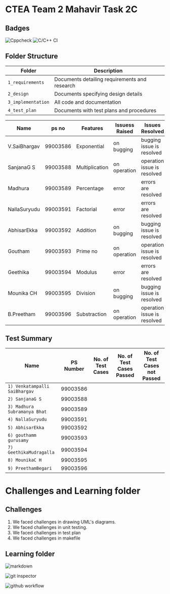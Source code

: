 # CTEA Team 2 Mahavir Task 2C

## Badges

![Cppcheck](https://github.com/99003592/Team2-TaskCalculator/workflows/Cppcheck/badge.svg)    ![C/C++ CI](https://github.com/99003592/Team2-TaskCalculator/workflows/C/C++%20CI/badge.svg)

## Folder Structure
Folder             | Description
-------------------| -----------------------------------------
`1_requirements`   | Documents detailing requirements and research
`2_design`         | Documents specifying design details
`3_implementation` | All code and documentation
`4_test_plan`      | Documents with test plans and procedures


**Name**      | **ps no**  | Features     |  Issuess Raised                                  |             Issues Resolved                            |
--------------|------------|--------------|--------------------------------------------------|--------------------------------------------------------|
V.SaiBhargav  |99003586    |Exponential   | on bugging                                       | bugging issue is resolved                              |
SanjanaG S    |99003588    |Multiplication| on operation                                     |operation issue is resolved                             |
Madhura       |99003589    |Percentage    | error                                            |errors are resolved                                     |
NallaSuryudu  |99003591    |Factorial     | error                                            |errors are resolved                                     |
AbhisarEkka   |99003592    |Addition      |on bugging                                        |bugging issue is resolved                               |
Goutham       |99003593    |Prime no      | on operation                                     |operation issue is resolved                             |
Geethika      |99003594    |Modulus       |error                                             |errors are resolved                                     |
Mounika CH    |99003595    |Division      |on bugging                                        |bugging issue is resolved                               |
B.Preetham    |99003596    |Substraction  |   on operation                                   |operation issue is resolved                             |




## Test Summary
Name                  | PS Number            | No. of Test Cases             | No. of Test Cases Passed          | No. of Test Cases not Passed 
----------------------|-------------------|------------------------------|----------------------------------|-------------------------------
`1) Venkatampalli SaiBhargav` | 99003586     | |
`2) SanjanaG S`           | 99003588 |
`3) Madhura Subramanya Bhat` | 99003589 |
`4) NallaSuryudu`| 99003591 |
`5) AbhisarEkka` | 99003592  |
`6) gouthamm gurusamy`   | 99003593 |
`7) GeethikaMudragalla`  | 99003594  |
`8) MounikaC H` | 99003595  |
`9) PreethamBegari`  | 99003596  |


# Challenges and Learning folder
## Challenges

1. We faced challenges in drawing UML's diagrams.
2. We faced challenges in unit testing.
3. We faced challenges in test plan
4. We faced challenges in makefile

## Learning folder
![markdown](https://github.com/adam-p/markdown-here/wiki/Markdown-Cheatsheet#images)

![git inspector](https://github.com/ejwa/gitinspector.git)

![github workflow](https://docs.github.com/en/actions/learn-github-action) 

